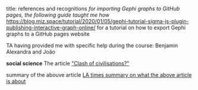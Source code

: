 title: references and recognitions
*for importing Gephi graphs to GitHub pages, the following guide taught me how*
https://blog.miz.space/tutorial/2020/01/05/gephi-tutorial-sigma-js-plugin-publishing-interactive-graph-online/ for a tutorial on how to export Gephi graphs to a GitHub pages website

TA having provided me with specific help during the course:
Benjamin
Alexandra and 
João

**social science**
The article ["Clash of civilisations?"](https://www.jstor.org/stable/20045621?seq=1)

summary of the abouve article [LA times summary on what the above article is about](https://www.latimes.com/archives/la-xpm-2008-dec-28-me-huntington28-story.html)
